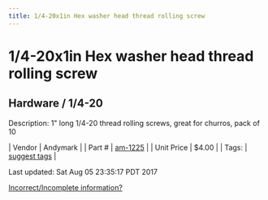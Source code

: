 ```yaml
---
title: 1/4-20x1in Hex washer head thread rolling screw
---
```


# 1/4-20x1in Hex washer head thread rolling screw
## Hardware / 1/4-20
Description: 	1" long 1/4-20 thread rolling screws, great for churros, pack of 10 

| Vendor | Andymark | 
| Part # | [am-1225](http://www.andymark.com/product-p/am-1225.htm) | 
| Unit Price | $4.00 | 
| Tags: | [suggest tags](https://docs.google.com/forms/d/e/1FAIpQLSeWyY8v3RgOty-MyWmh9U0iivNYN_molChYyS-0U-o-kOAv_g/viewform) | 

Last updated: Sat Aug 05 23:35:17 PDT 2017

 [Incorrect/Incomplete information?](https://docs.google.com/forms/d/e/1FAIpQLSeWyY8v3RgOty-MyWmh9U0iivNYN_molChYyS-0U-o-kOAv_g/viewform)